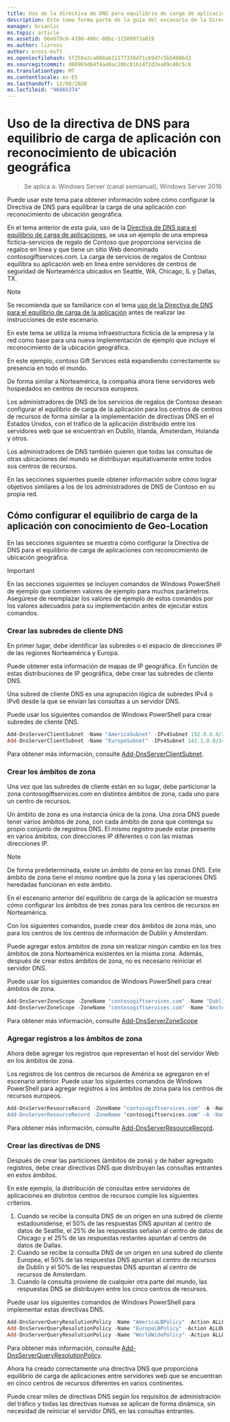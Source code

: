 ```yaml
---
title: Uso de la directiva de DNS para equilibrio de carga de aplicación con reconocimiento de ubicación geográfica
description: Este tema forma parte de la guía del escenario de la Directiva DNS para Windows Server 2016
manager: brianlic
ms.topic: article
ms.assetid: b6e679c6-4398-496c-88bc-115099f3a819
ms.author: lizross
author: eross-msft
ms.openlocfilehash: 5f250a2ca008ab11177338d71c69d7c5b54086d3
ms.sourcegitcommit: d08965d64f4a40ac20bc81b14f2d2ea89c48c5c8
ms.translationtype: MT
ms.contentlocale: es-ES
ms.lasthandoff: 12/08/2020
ms.locfileid: "96865374"
---
```

# <a name="use-dns-policy-for-application-load-balancing-with-geo-location-awareness"></a>Uso de la directiva de DNS para equilibrio de carga de aplicación con reconocimiento de ubicación geográfica

>Se aplica a: Windows Server (canal semianual), Windows Server 2016

Puede usar este tema para obtener información sobre cómo configurar la Directiva de DNS para equilibrar la carga de una aplicación con reconocimiento de ubicación geográfica.

En el tema anterior de esta guía, uso de la [Directiva de DNS para el equilibrio de carga de aplicaciones](./app-lb.md), se usa un ejemplo de una empresa ficticia-servicios de regalo de Contoso que proporciona servicios de regalos en línea y que tiene un sitio Web denominado contosogiftservices.com. La carga de servicios de regalos de Contoso equilibra su aplicación web en línea entre servidores de centros de seguridad de Norteamérica ubicados en Seattle, WA, Chicago, IL y Dallas, TX.

>[!NOTE]
>Se recomienda que se familiarice con el tema [uso de la Directiva de DNS para el equilibrio de carga de la aplicación](./app-lb.md) antes de realizar las instrucciones de este escenario.

En este tema se utiliza la misma infraestructura ficticia de la empresa y la red como base para una nueva implementación de ejemplo que incluye el reconocimiento de la ubicación geográfica.

En este ejemplo, contoso Gift Services está expandiendo correctamente su presencia en todo el mundo.

De forma similar a Norteamérica, la compañía ahora tiene servidores web hospedados en centros de recursos europeos.

Los administradores de DNS de los servicios de regalos de Contoso desean configurar el equilibrio de carga de la aplicación para los centros de centros de recursos de forma similar a la implementación de directivas DNS en el Estados Unidos, con el tráfico de la aplicación distribuido entre los servidores web que se encuentran en Dublín, Irlanda, Ámsterdam, Holanda y otros.

Los administradores de DNS también quieren que todas las consultas de otras ubicaciones del mundo se distribuyan equitativamente entre todos sus centros de recursos.

En las secciones siguientes puede obtener información sobre cómo lograr objetivos similares a los de los administradores de DNS de Contoso en su propia red.

## <a name="how-to-configure-application-load-balancing-with-geo-location-awareness"></a>Cómo configurar el equilibrio de carga de la aplicación con conocimiento de Geo-Location

En las secciones siguientes se muestra cómo configurar la Directiva de DNS para el equilibrio de carga de aplicaciones con reconocimiento de ubicación geográfica.

>[!IMPORTANT]
>En las secciones siguientes se incluyen comandos de Windows PowerShell de ejemplo que contienen valores de ejemplo para muchos parámetros. Asegúrese de reemplazar los valores de ejemplo de estos comandos por los valores adecuados para su implementación antes de ejecutar estos comandos.

### <a name="create-the-dns-client-subnets"></a><a name="bkmk_clientsubnets"></a>Crear las subredes de cliente DNS

En primer lugar, debe identificar las subredes o el espacio de direcciones IP de las regiones Norteamérica y Europa.

Puede obtener esta información de mapas de IP geográfica. En función de estas distribuciones de IP geográfica, debe crear las subredes de cliente DNS.

Una subred de cliente DNS es una agrupación lógica de subredes IPv4 o IPv6 desde la que se envían las consultas a un servidor DNS.

Puede usar los siguientes comandos de Windows PowerShell para crear subredes de cliente DNS.

```powershell
Add-DnsServerClientSubnet -Name "AmericaSubnet" -IPv4Subnet 192.0.0.0/24,182.0.0.0/24
Add-DnsServerClientSubnet -Name "EuropeSubnet" -IPv4Subnet 141.1.0.0/24,151.1.0.0/24
```

Para obtener más información, consulte [Add-DnsServerClientSubnet](/powershell/module/dnsserver/add-dnsserverclientsubnet).

### <a name="create-the-zone-scopes"></a><a name="bkmk_zscopes2"></a>Crear los ámbitos de zona

Una vez que las subredes de cliente están en su lugar, debe particionar la zona contosogiftservices.com en distintos ámbitos de zona, cada uno para un centro de recursos.

Un ámbito de zona es una instancia única de la zona. Una zona DNS puede tener varios ámbitos de zona, con cada ámbito de zona que contenga su propio conjunto de registros DNS. El mismo registro puede estar presente en varios ámbitos, con direcciones IP diferentes o con las mismas direcciones IP.

>[!NOTE]
>De forma predeterminada, existe un ámbito de zona en las zonas DNS. Este ámbito de zona tiene el mismo nombre que la zona y las operaciones DNS heredadas funcionan en este ámbito.

En el escenario anterior del equilibrio de carga de la aplicación se muestra cómo configurar los ámbitos de tres zonas para los centros de recursos en Norteamérica.

Con los siguientes comandos, puede crear dos ámbitos de zona más, uno para los centros de los centros de información de Dublín y Amsterdam.

Puede agregar estos ámbitos de zona sin realizar ningún cambio en los tres ámbitos de zona Norteamérica existentes en la misma zona. Además, después de crear estos ámbitos de zona, no es necesario reiniciar el servidor DNS.

Puede usar los siguientes comandos de Windows PowerShell para crear ámbitos de zona.

```powershell
Add-DnsServerZoneScope -ZoneName "contosogiftservices.com" -Name "DublinZoneScope"
Add-DnsServerZoneScope -ZoneName "contosogiftservices.com" -Name "AmsterdamZoneScope"
```

Para obtener más información, consulte [Add-DnsServerZoneScope](/powershell/module/dnsserver/add-dnsserverzonescope)

### <a name="add-records-to-the-zone-scopes"></a><a name="bkmk_records2"></a>Agregar registros a los ámbitos de zona

Ahora debe agregar los registros que representan el host del servidor Web en los ámbitos de zona.

Los registros de los centros de recursos de América se agregaron en el escenario anterior. Puede usar los siguientes comandos de Windows PowerShell para agregar registros a los ámbitos de zona para los centros de recursos europeos.

```powershell
Add-DnsServerResourceRecord -ZoneName "contosogiftservices.com" -A -Name "www" -IPv4Address "151.1.0.1" -ZoneScope "DublinZoneScope”
Add-DnsServerResourceRecord -ZoneName "contosogiftservices.com" -A -Name "www" -IPv4Address "141.1.0.1" -ZoneScope "AmsterdamZoneScope"
```

Para obtener más información, consulte [Add-DnsServerResourceRecord](/powershell/module/dnsserver/add-dnsserverresourcerecord).

### <a name="create-the-dns-policies"></a><a name="bkmk_policies2"></a>Crear las directivas de DNS

Después de crear las particiones (ámbitos de zona) y de haber agregado registros, debe crear directivas DNS que distribuyan las consultas entrantes en estos ámbitos.

En este ejemplo, la distribución de consultas entre servidores de aplicaciones en distintos centros de recursos cumple los siguientes criterios.

1. Cuando se recibe la consulta DNS de un origen en una subred de cliente estadounidense, el 50% de las respuestas DNS apuntan al centro de datos de Seattle, el 25% de las respuestas señalan al centro de datos de Chicago y el 25% de las respuestas restantes apuntan al centro de datos de Dallas.
2. Cuando se recibe la consulta DNS de un origen en una subred de cliente Europea, el 50% de las respuestas DNS apuntan al centro de recursos de Dublín y el 50% de las respuestas DNS apuntan al centro de recursos de Amsterdam.
3. Cuando la consulta proviene de cualquier otra parte del mundo, las respuestas DNS se distribuyen entre los cinco centros de recursos.

Puede usar los siguientes comandos de Windows PowerShell para implementar estas directivas DNS.

```powershell
Add-DnsServerQueryResolutionPolicy -Name "AmericaLBPolicy" -Action ALLOW -ClientSubnet "eq,AmericaSubnet" -ZoneScope "SeattleZoneScope,2;ChicagoZoneScope,1; TexasZoneScope,1" -ZoneName "contosogiftservices.com" –ProcessingOrder 1
Add-DnsServerQueryResolutionPolicy -Name "EuropeLBPolicy" -Action ALLOW -ClientSubnet "eq,EuropeSubnet" -ZoneScope "DublinZoneScope,1;AmsterdamZoneScope,1" -ZoneName "contosogiftservices.com" -ProcessingOrder 2
Add-DnsServerQueryResolutionPolicy -Name "WorldWidePolicy" -Action ALLOW -FQDN "eq,*.contoso.com" -ZoneScope "SeattleZoneScope,1;ChicagoZoneScope,1; TexasZoneScope,1;DublinZoneScope,1;AmsterdamZoneScope,1" -ZoneName "contosogiftservices.com" -ProcessingOrder 3
```

Para obtener más información, consulte [Add-DnsServerQueryResolutionPolicy](/powershell/module/dnsserver/add-dnsserverqueryresolutionpolicy).

Ahora ha creado correctamente una directiva DNS que proporciona equilibrio de carga de aplicaciones entre servidores web que se encuentran en cinco centros de recursos diferentes en varios continentes.

Puede crear miles de directivas DNS según los requisitos de administración del tráfico y todas las directivas nuevas se aplican de forma dinámica, sin necesidad de reiniciar el servidor DNS, en las consultas entrantes.

